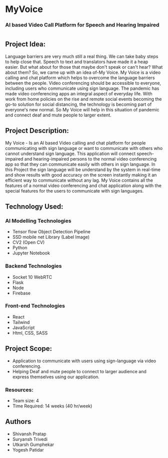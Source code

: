 # MyVoice
### AI based Video Call Platform for Speech and Hearing Impaired
# 

## Project Idea:

Language barriers are very much still a real thing.
We can take baby steps to help close that. Speech to text and translators have made it a heap easier. But what about for those that maybe don't speak or can't hear?
What about them?
So, we came up with an idea of-My Voice.
My Voice is a video calling and chat platform which helps to overcome the language barriers between the people.
Video conferencing should be accessible to everyone, including users who communicate using sign language.
The pandemic has made video conferencing apps an integral aspect of everyday life. With work from home policies on the rise and remote social events becoming the go-to solution for social distancing, the technology is becoming part of everyone's new normal.
So My Voice will help in this situation of pandemic and connect deaf and mute people to larger extent.

## Project Description:

My Voice - Is an Al based Video calling and chat platform for people communicating with sign language or want to communicate with others who cannot understand sign language.  This application will connect speech-impaired and hearing-impaired persons to the normal video conferencing app so that they can communicate easily with others in sign language.  In this Project the sign language will be understand by the system in real-time and show results with good accuracy on the screen instantly making it an efficient way to communicate without any lag.  My Voice contains all the features of a normal video conferencing and chat application along with the special features for the users to communicate with sign languages.

## Technology Used:

### Al Modelling Technologies

- Tensor flow Object Detection Pipeline
- SSD mobile net Library (Label Image)
- CV2 (Open CV)
- Python
- Jupyter Notebook

### Backend Technologies

- Socket 10 WebRTC
- Flask
- Node
- Firebase

### Front-end Technologies

- React
- Tailwind
- JavaScript
- Html, CSS, SASS

## Project Scope:

- Application to communicate with users using sign-language via video conferencing.
- Helping Deaf and mute people to connect to larger audience and express themselves using our application.

### Resources:

- Team size: 4
- Time Required: 14 weeks (40 hr/week)

## Authors

- Shivansh Pratap
- Suryansh Trivedi
- Utkarsh Gumphekar
- Yogesh Patidar
